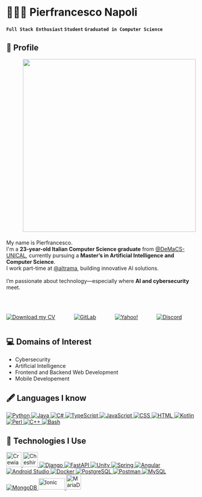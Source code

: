 # 👨🏻‍💻 **Pierfrancesco Napoli**
**`Full Stack Enthusiast`** **`Student`**
**`Graduated in Computer Science `**
## 🔮 Profile
<div>
  <img align="right" src="https://media1.tenor.com/m/Ua_HXLVNIi8AAAAC/emo.gif" width="460" style="margin-left: 40px; margin-bottom: 20px;">
  <p align="left">
My name is Pierfrancesco.<br>
I'm a <b>23-year-old Italian Computer Science graduate</b> from <a href="https://github.com/DeMaCS-UNICAL">@DeMaCS-UNICAL</a>, currently pursuing a <b>Master’s in Artificial Intelligence and Computer Science</b>.<br>
I work part-time at <a href="https://github.com/altrama">@altrama</a>, building innovative AI solutions.<br>
<br>
I’m passionate about technology—especially where <b>AI and cybersecurity</b> meet.<br> 
<br><br>
  </p>
</div>

<p align="center" style="display: inline-flex; flex-wrap: wrap; gap: 50px;">
<a href="https://github.com/Pierf22/Pierf22/blob/3376a63ff62b5d89ae286d1e5cc89be924935e00/Napoli-Pierfrancesco-CV.pdf" target="_blank">
    <img alt="Download my CV" title="Download my CV" src="https://img.shields.io/badge/My%20CV-0077B5?style=for-the-badge&logo=readthedocs&logoColor=fff&color=blue"/>
</a>
    <a href="https://gitlab.com/Pierf22" target="_blank">
        <img alt="GitLab" title="Visit my GitLab profile" src="https://img.shields.io/badge/Gitlab -Pierf22-FCA121?style=for-the-badge&logo=GitLab&logoColor=white"/>
    </a>
    <a href="mailto:pier.napoli@yahoo.it">
        <img alt="Yahoo!" title="Send me an email" src="https://img.shields.io/badge/Yahoo!-pier.napoli@yahoo.it-9D79D2?style=for-the-badge&logo=yahoo&logoColor=white"/>
    </a>
<a href="https://discord.com/users/1211690539959975948">
    <img alt="Discord" title="Connect on Discord" src="https://img.shields.io/badge/Discord-pierf_22-7289DA?style=for-the-badge&logo=discord&logoColor=white"/>
</a>


</p>



## :computer: Domains of Interest
* Cybersecurity
* Artificial Intelligence
* Frontend and Backend Web Development
* Mobile Developement





## 🖋️ Languages I know
<p align="left">
  <a href="https://www.python.org/" target="_blank" rel="noreferrer">
    <img src="https://skillicons.dev/icons?i=py" alt="Python" />
  </a>
  <a href="https://www.java.com/" target="_blank" rel="noreferrer">
    <img src="https://skillicons.dev/icons?i=java" alt="Java" />
  </a>
  <a href="https://learn.microsoft.com/dotnet/csharp/" target="_blank" rel="noreferrer">
    <img src="https://skillicons.dev/icons?i=cs" alt="C#" />
  </a>
  <a href="https://www.typescriptlang.org/" target="_blank" rel="noreferrer">
    <img src="https://skillicons.dev/icons?i=ts" alt="TypeScript" />
  </a>
  <a href="https://www.javascript.com/" target="_blank" rel="noreferrer">
    <img src="https://skillicons.dev/icons?i=js" alt="JavaScript" />
  </a>
  <a href="https://developer.mozilla.org/docs/Web/CSS" target="_blank" rel="noreferrer">
    <img src="https://skillicons.dev/icons?i=css" alt="CSS" />
  </a>
  <a href="https://developer.mozilla.org/docs/Web/HTML" target="_blank" rel="noreferrer">
    <img src="https://skillicons.dev/icons?i=html" alt="HTML" />
  </a>
  <a href="https://kotlinlang.org/" target="_blank" rel="noreferrer">
    <img src="https://skillicons.dev/icons?i=kotlin" alt="Kotlin" />
  </a>
  <a href="https://www.perl.org/" target="_blank" rel="noreferrer">
    <img src="https://skillicons.dev/icons?i=perl" alt="Perl" />
  </a>
  <a href="https://cplusplus.com/" target="_blank" rel="noreferrer">
    <img src="https://skillicons.dev/icons?i=cpp" alt="C++" />
  </a>
  <a href="https://www.gnu.org/software/bash/" target="_blank" rel="noreferrer">
    <img src="https://skillicons.dev/icons?i=bash" alt="Bash" />
  </a>
</p>




## 🧭 Technologies I Use
<p align="left">
  <a href="https://www.crewai.com/" target="_blank" rel="noreferrer">
    <img src="https://cdn.prod.website-files.com/66cf2bfc3ed15b02da0ca770/66d07240057721394308addd_Logo%20(1).svg" alt="Crewia" width="40" height="40" />
  </a>
  <a href="https://cheshirecat.ai/" target="_blank" rel="noreferrer">
    <img src="https://cheshirecat.ai/wp-content/uploads/2023/10/Logo-Cheshire-Cat.svg" alt="CheshireCat" width="40" height="40" />
  </a>
  <a href="https://www.djangoproject.com/" target="_blank" rel="noreferrer">
    <img src="https://skillicons.dev/icons?i=django" alt="Django" />
  </a>
  <a href="https://fastapi.tiangolo.com/" target="_blank" rel="noreferrer">
    <img src="https://skillicons.dev/icons?i=fastapi" alt="FastAPI" />
  </a>
  <a href="https://unity.com/" target="_blank" rel="noreferrer">
    <img src="https://skillicons.dev/icons?i=unity" alt="Unity" />
  </a>
  <a href="https://spring.io/" target="_blank" rel="noreferrer">
    <img src="https://skillicons.dev/icons?i=spring" alt="Spring" />
  </a>
  <a href="https://angular.io/" target="_blank" rel="noreferrer">
    <img src="https://skillicons.dev/icons?i=angular" alt="Angular" />
  </a>
  <a href="https://developer.android.com/studio" target="_blank" rel="noreferrer">
    <img src="https://skillicons.dev/icons?i=androidstudio" alt="Android Studio" />
  </a>
  <a href="https://www.docker.com/" target="_blank" rel="noreferrer">
    <img src="https://skillicons.dev/icons?i=docker" alt="Docker" />
  </a>
  <a href="https://www.postgresql.org/" target="_blank" rel="noreferrer">
    <img src="https://skillicons.dev/icons?i=postgres" alt="PostgreSQL" />
  </a>
  <a href="https://www.postman.com/" target="_blank" rel="noreferrer">
    <img src="https://skillicons.dev/icons?i=postman" alt="Postman" />
  </a>
  <a href="https://www.mysql.com/" target="_blank" rel="noreferrer">
    <img src="https://skillicons.dev/icons?i=mysql" alt="MySQL" />
  </a>
  <a href="https://www.mongodb.com/" target="_blank" rel="noreferrer">
    <img src="https://skillicons.dev/icons?i=mongodb" alt="MongoDB" />
  </a>
  <a href="https://ionicframework.com/" target="_blank" rel="noreferrer">
    <img src="https://upload.wikimedia.org/wikipedia/commons/thumb/d/d1/Ionic_Logo.svg/1024px-Ionic_Logo.svg.png" alt="Ionic" width="70" height="30" />
  </a>
  <a href="https://mariadb.org/" target="_blank" rel="noreferrer">
    <img src="https://mariadb.com/wp-content/uploads/2019/11/mariadb-logo-vertical_blue.svg" alt="MariaDB" width="40" height="40" />
  </a>
</p>



